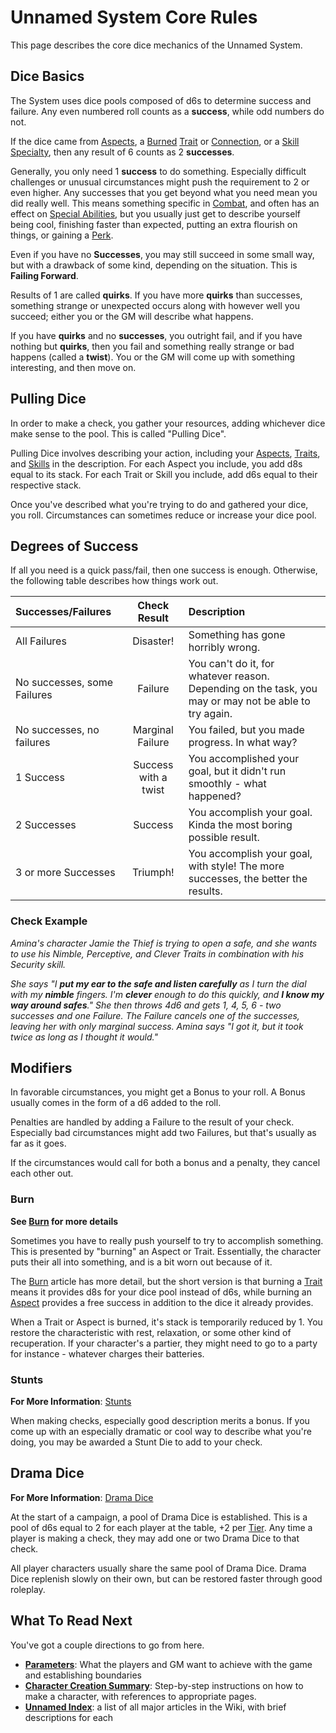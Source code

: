 # Unnamed System Core Rules

This page describes the core dice mechanics of the Unnamed System.

## Dice Basics

The System uses dice pools composed of d6s to determine success and failure. Any even numbered roll counts as a **success**, while odd numbers do not. 

If the dice came from [Aspects](Aspects.md), a [Burned](Burn.md) [Trait](Traits.md) or [Connection](Connections.md), or a [Skill Specialty](Skills.md), then any result of 6 counts as 2 **successes**. 

Generally, you only need 1 **success** to do something. Especially difficult challenges or unusual circumstances might push the requirement to 2 or even higher. Any successes that you get beyond what you need mean you did really well. This means something specific in [Combat](Combat.md), and often has an effect on [Special Abilities](SpecialAbilities.md), but you usually just get to describe yourself being cool, finishing faster than expected, putting an extra flourish on things, or gaining a [Perk](MarksPerks.md).

Even if you have no **Successes**, you may still succeed in some small way, but with a drawback of some kind, depending on the situation. This is **Failing Forward**.

Results of 1 are called **quirks**. If you have more **quirks** than successes, something strange or unexpected occurs along with however well you succeed; either you or the GM will describe what happens. 

If you have **quirks** and no **successes**, you outright fail, and if you have nothing but **quirks**, then you fail and something really strange or bad happens (called a **twist**). You or the GM will come up with something interesting, and then move on.

## Pulling Dice

In order to make a check, you gather your resources, adding whichever dice make sense to the pool. This is called "Pulling Dice".

Pulling Dice involves describing your action, including your [Aspects](Aspects.md), [Traits](Traits.md), and [Skills](Skills.md) in the description. For each Aspect you include, you add d8s equal to its stack. For each Trait or Skill you include, add d6s equal to their respective stack.

Once you've described what you're trying to do and gathered your dice, you roll. Circumstances can sometimes reduce or increase your dice pool.

## Degrees of Success

If all you need is a quick pass/fail, then one success is enough. Otherwise, the following table describes how things work out.

| Successes/Failures | Check Result | Description |
| :------------------- | :-------------------: | :-------------------------------------------- |
| All Failures | Disaster! | Something has gone horribly wrong. |
| No successes, some Failures | Failure | You can't do it, for whatever reason. Depending on the task, you may or may not be able to try again. |
|  No successes, no failures  | Marginal Failure | You failed, but you made progress. In what way? |
| 1 Success | Success with a twist | You accomplished your goal, but it didn't run smoothly - what happened? |
| 2 Successes | Success | You accomplish your goal. Kinda the most boring possible result. |
| 3 or more Successes | Triumph! | You accomplish your goal, with style! The more successes, the better the results. |

### Check Example

*Amina's character Jamie the Thief is trying to open a safe, and she wants to use his Nimble, Perceptive, and Clever Traits in combination with his Security skill.*

*She says "I **put my ear to the safe and listen carefully** as I turn the dial with my **nimble** fingers. I'm **clever** enough to do this quickly, and **I know my way around safes**." She then throws 4d6 and gets 1, 4, 5, 6 - two successes and one Failure. The Failure cancels one of the successes, leaving her with only marginal success. Amina says "I got it, but it took twice as long as I thought it would."*

## Modifiers

In favorable circumstances, you might get a Bonus to your roll. A Bonus usually comes in the form of a d6 added to the roll.

Penalties are handled by adding a Failure to the result of your check. Especially bad circumstances might add two Failures, but that's usually as far as it goes.

If the circumstances would call for both a bonus and a penalty, they cancel each other out.

### Burn

**See [Burn](Burn.md) for more details**

Sometimes you have to really push yourself to try to accomplish something. This is presented by "burning" an Aspect or Trait. Essentially, the character puts their all into something, and is a bit worn out because of it.

The [Burn](Burn.md) article has more detail, but the short version is that burning a [Trait](Traits.md) means it provides d8s for your dice pool instead of d6s, while burning an [Aspect](Aspects.md) provides a free success in addition to the dice it already provides.

When a Trait or Aspect is burned, it's stack is temporarily reduced by 1. You restore the characteristic with rest, relaxation, or some other kind of recuperation. If your character's a partier, they might need to go to a party for instance - whatever charges their batteries.

### Stunts

**For More Information**: [Stunts](Stunts.md)

When making checks, especially good description merits a bonus. If you come up with an especially dramatic or cool way to describe what you're doing, you may be awarded a Stunt Die to add to your check.

## Drama Dice

**For More Information**: [Drama Dice](DramaDice.md)

At the start of a campaign, a pool of Drama Dice is established. This is a pool of d6s equal to 2 for each player at the table, +2 per [Tier](Advancement.md). Any time a player is making a check, they may add one or two Drama Dice to that check.

All player characters usually share the same pool of Drama Dice. Drama Dice replenish slowly on their own, but can be restored faster through good roleplay.

## What To Read Next

You've got a couple directions to go from here.

- **[Parameters](Parameters.md)**: What the players and GM want to achieve with the game and establishing boundaries
- **[Character Creation Summary](CCSummary.md)**: Step-by-step instructions on how to make a character, with references to appropriate pages.
- **[Unnamed Index](UnnamedIndex.md)**: a list of all major articles in the Wiki, with brief descriptions for each

